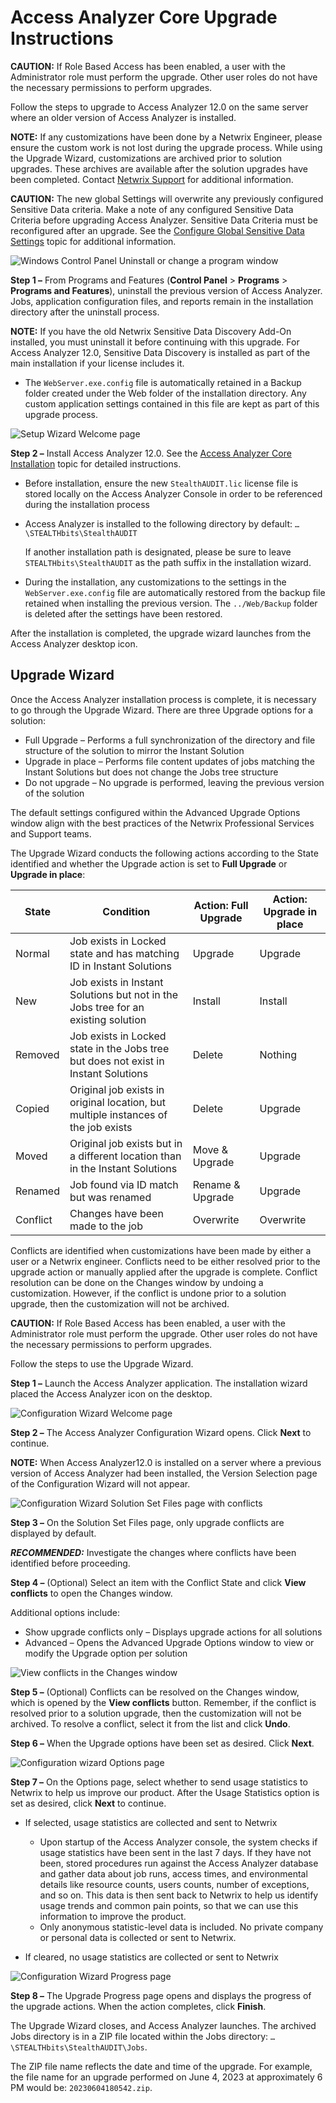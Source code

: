 # Access Analyzer Core Upgrade Instructions

**CAUTION:** If Role Based Access has been enabled, a user with the Administrator role must perform
the upgrade. Other user roles do not have the necessary permissions to perform upgrades.

Follow the steps to upgrade to Access Analyzer 12.0 on the same server where an older version of
Access Analyzer is installed.

**NOTE:** If any customizations have been done by a Netwrix Engineer, please ensure the custom work
is not lost during the upgrade process. While using the Upgrade Wizard, customizations are archived
prior to solution upgrades. These archives are available after the solution upgrades have been
completed. Contact [Netwrix Support](https://www.netwrix.com/support.html) for additional
information.

**CAUTION:** The new global Settings will overwrite any previously configured Sensitive Data
criteria. Make a note of any configured Sensitive Data Criteria before upgrading Access Analyzer.
Sensitive Data Criteria must be reconfigured after an upgrade. See the
[Configure Global Sensitive Data Settings](/docs/accessanalyzer/12.0/installation/application/upgrade/solutionconsiderations.md#configure-global-sensitive-data-settings)
topic for additional information.

![Windows Control Panel Uninstall or change a program window](/img/product_docs/accessanalyzer/install/application/controlpaneluninstall.webp)

**Step 1 –** From Programs and Features (**Control Panel** > **Programs** > **Programs and
Features**), uninstall the previous version of Access Analyzer. Jobs, application configuration
files, and reports remain in the installation directory after the uninstall process.

**NOTE:** If you have the old Netwrix Sensitive Data Discovery Add-On installed, you must uninstall
it before continuing with this upgrade. For Access Analyzer 12.0, Sensitive Data Discovery is
installed as part of the main installation if your license includes it.

- The `WebServer.exe.config` file is automatically retained in a Backup folder created under the Web
  folder of the installation directory. Any custom application settings contained in this file are
  kept as part of this upgrade process.

![Setup Wizard Welcome page](/img/product_docs/activitymonitor/activitymonitor/install/welcome.webp)

**Step 2 –** Install Access Analyzer 12.0. See the [Access Analyzer Core Installation](/docs/accessanalyzer/12.0/installation/application/wizard.md)
topic for detailed instructions.

- Before installation, ensure the new `StealthAUDIT.lic` license file is stored locally on the
  Access Analyzer Console in order to be referenced during the installation process
- Access Analyzer is installed to the following directory by default: `…\STEALTHbits\StealthAUDIT`

  If another installation path is designated, please be sure to leave `STEALTHbits\StealthAUDIT`
  as the path suffix in the installation wizard.

- During the installation, any customizations to the settings in the `WebServer.exe.config` file are
  automatically restored from the backup file retained when installing the previous version. The
  `../Web/Backup` folder is deleted after the settings have been restored.

After the installation is completed, the upgrade wizard launches from the Access Analyzer desktop
icon.

## Upgrade Wizard

Once the Access Analyzer installation process is complete, it is necessary to go through the Upgrade
Wizard. There are three Upgrade options for a solution:

- Full Upgrade – Performs a full synchronization of the directory and file structure of the solution
  to mirror the Instant Solution
- Upgrade in place – Performs file content updates of jobs matching the Instant Solutions but does
  not change the Jobs tree structure
- Do not upgrade – No upgrade is performed, leaving the previous version of the solution

The default settings configured within the Advanced Upgrade Options window align with the best
practices of the Netwrix Professional Services and Support teams.

The Upgrade Wizard conducts the following actions according to the State identified and whether the
Upgrade action is set to **Full Upgrade** or **Upgrade in place**:

| State    | Condition                                                                           | Action: Full Upgrade | Action: Upgrade in place |
| -------- | ----------------------------------------------------------------------------------- | -------------------- | ------------------------ |
| Normal   | Job exists in Locked state and has matching ID in Instant Solutions                 | Upgrade              | Upgrade                  |
| New      | Job exists in Instant Solutions but not in the Jobs tree for an existing solution   | Install              | Install                  |
| Removed  | Job exists in Locked state in the Jobs tree but does not exist in Instant Solutions | Delete               | Nothing                  |
| Copied   | Original job exists in original location, but multiple instances of the job exists  | Delete               | Upgrade                  |
| Moved    | Original job exists but in a different location than in the Instant Solutions       | Move & Upgrade       | Upgrade                  |
| Renamed  | Job found via ID match but was renamed                                              | Rename & Upgrade     | Upgrade                  |
| Conflict | Changes have been made to the job                                                   | Overwrite            | Overwrite                |

Conflicts are identified when customizations have been made by either a user or a Netwrix engineer.
Conflicts need to be either resolved prior to the upgrade action or manually applied after the
upgrade is complete. Conflict resolution can be done on the Changes window by undoing a
customization. However, if the conflict is undone prior to a solution upgrade, then the
customization will not be archived.

**CAUTION:** If Role Based Access has been enabled, a user with the Administrator role must perform
the upgrade. Other user roles do not have the necessary permissions to perform upgrades.

Follow the steps to use the Upgrade Wizard.

**Step 1 –** Launch the Access Analyzer application. The installation wizard placed the Access
Analyzer icon on the desktop.

![Configuration Wizard Welcome page](/img/product_docs/activitymonitor/activitymonitor/install/welcome.webp)

**Step 2 –** The Access Analyzer Configuration Wizard opens. Click **Next** to continue.

**NOTE:** When Access Analyzer12.0 is installed on a server where a previous version of Access
Analyzer had been installed, the Version Selection page of the Configuration Wizard will not appear.

![Configuration Wizard Solution Set Files page with conflicts](/img/product_docs/accessanalyzer/install/application/upgrade/solutionsetfiles.webp)

**Step 3 –** On the Solution Set Files page, only upgrade conflicts are displayed by default.

**_RECOMMENDED:_** Investigate the changes where conflicts have been identified before proceeding.

**Step 4 –** (Optional) Select an item with the Conflict State and click **View conflicts** to open
the Changes window.

Additional options include:

- Show upgrade conflicts only – Displays upgrade actions for all solutions
- Advanced – Opens the Advanced Upgrade Options window to view or modify the Upgrade option per
  solution

![View conflicts in the Changes window](/img/product_docs/accessanalyzer/install/application/upgrade/changes.webp)

**Step 5 –** (Optional) Conflicts can be resolved on the Changes window, which is opened by the
**View conflicts** button. Remember, if the conflict is resolved prior to a solution upgrade, then
the customization will not be archived. To resolve a conflict, select it from the list and click
**Undo**.

**Step 6 –** When the Upgrade options have been set as desired. Click **Next**.

![Configuration wizard Options page](/img/product_docs/accessanalyzer/install/application/options.webp)

**Step 7 –** On the Options page, select whether to send usage statistics to Netwrix to help us
improve our product. After the Usage Statistics option is set as desired, click **Next** to
continue.

- If selected, usage statistics are collected and sent to Netwrix

  - Upon startup of the Access Analyzer console, the system checks if usage statistics have been
    sent in the last 7 days. If they have not been, stored procedures run against the Access
    Analyzer database and gather data about job runs, access times, and environmental details like
    resource counts, users counts, number of exceptions, and so on. This data is then sent back to
    Netwrix to help us identify usage trends and common pain points, so that we can use this
    information to improve the product.
  - Only anonymous statistic-level data is included. No private company or personal data is
    collected or sent to Netwrix.

- If cleared, no usage statistics are collected or sent to Netwrix

![Configuration Wizard Progress page](/img/product_docs/accessanalyzer/install/application/upgrade/progress.webp)

**Step 8 –** The Upgrade Progress page opens and displays the progress of the upgrade actions. When
the action completes, click **Finish**.

The Upgrade Wizard closes, and Access Analyzer launches. The archived Jobs directory is in a ZIP
file located within the Jobs directory: `…\STEALTHbits\StealthAUDIT\Jobs`.

The ZIP file name reflects the date and time of the upgrade. For example, the file name for an
upgrade performed on June 4, 2023 at approximately 6 PM would be: `20230604180542.zip`.
